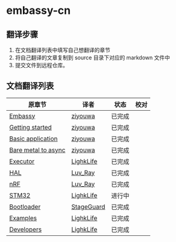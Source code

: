 # embassy-cn

## 翻译步骤

1. 在文档翻译列表中填写自己想翻译的章节
2. 将自己翻译的文章复制到 source 目录下对应的 markdown 文件中
3. 提交文件到远程仓库。

## 文档翻译列表

| 原章节 | 译者  | 状态  | 校对  |
| --- | --- | --- | --- |
| [Embassy](https://embassy.dev/book/dev/index.html) | [ziyouwa](https://github.com/ziyouwa/) | 已完成 |     |
| [Getting started](https://embassy.dev/book/dev/getting_started.html) | [ziyouwa](https://github.com/ziyouwa/) | 已完成 |     |
| [Basic application](https://embassy.dev/book/dev/basic_application.html) | [ziyouwa](https://github.com/ziyouwa/) | 已完成 |     |
| [Bare metal to async](https://embassy.dev/book/dev/layer_by_layer.html) | [ziyouwa](https://github.com/ziyouwa/) | 已完成 |     |
| [Executor](https://embassy.dev/book/dev/runtime.html) | [LighkLife](https://github.com/lighkLife/) | 已完成 |     |
| [HAL](https://embassy.dev/book/dev/hal.html) | [Luv_Ray](https://github.com/Luv-Ray/) | 已完成 |     |
| [nRF](https://embassy.dev/book/dev/nrf.html) | [Luv_Ray](https://github.com/Luv-Ray/) | 已完成 |     |
| [STM32](https://embassy.dev/book/dev/stm32.html) |  [LighkLife](https://github.com/lighkLife/) | 进行中 |     |
| [Bootloader](https://embassy.dev/book/dev/bootloader.html) | [StageGuard](https://github.com/StageGuard) | 已完成 |     |
| [Examples](https://embassy.dev/book/dev/examples.html) |  [LighkLife](https://github.com/lighkLife/) | 已完成 |     |
| [Developers](https://embassy.dev/book/dev/developer.html) | [LighkLife](https://github.com/lighkLife/) | 已完成 |     |

